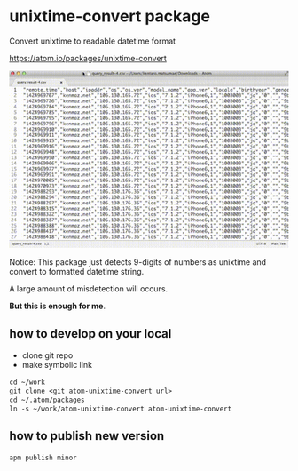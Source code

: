 # unixtime-convert package
Convert unixtime to readable datetime format

https://atom.io/packages/unixtime-convert

![demo_movie](demo.gif)

Notice: This package just detects 9-digits of numbers as unixtime and convert to formatted datetime string. 

A large amount of misdetection will occurs.

**But this is enough for me**.

## how to develop on your local
 - clone git repo
 - make symbolic link

```
cd ~/work
git clone <git atom-unixtime-convert url>
cd ~/.atom/packages
ln -s ~/work/atom-unixtime-convert atom-unixtime-convert
```

## how to publish new version
```
apm publish minor
```
